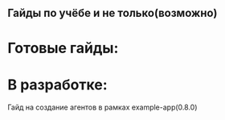 ## Гайды по учёбе и не только(возможно)
# Готовые гайды:

# В разработке:
Гайд на создание агентов в рамках example-app(0.8.0)
